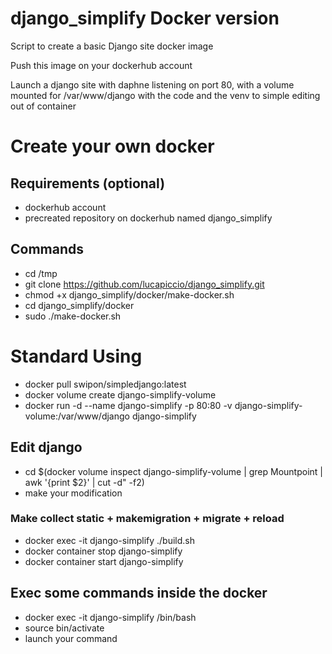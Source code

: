 # django_simplify Docker version
Script to create a basic Django site docker image 

Push this image on your dockerhub account

Launch a django site with daphne listening on port 80, with a volume mounted for /var/www/django with the code and the venv to simple editing out of container

# Create your own docker
## Requirements (optional)
- dockerhub account
- precreated repository on dockerhub named django_simplify
## Commands
- cd /tmp
- git clone https://github.com/lucapiccio/django_simplify.git
- chmod +x django_simplify/docker/make-docker.sh
- cd django_simplify/docker
- sudo ./make-docker.sh

# Standard Using
- docker pull swipon/simpledjango:latest
- docker volume create django-simplify-volume
- docker run -d --name django-simplify -p 80:80 -v django-simplify-volume:/var/www/django django-simplify

## Edit django
- cd $(docker volume inspect django-simplify-volume | grep Mountpoint | awk '{print $2}' | cut -d\" -f2)
- make your modification

### Make collect static + makemigration + migrate + reload
- docker exec -it django-simplify ./build.sh
- docker container stop django-simplify
- docker container start django-simplify

## Exec some commands inside the docker
- docker exec -it django-simplify /bin/bash
- source bin/activate
- launch your command
